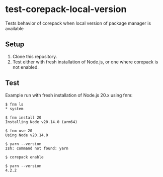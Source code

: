 # test-corepack-local-version
Tests behavior of corepack when local version of package manager is available

## Setup

1. Clone this repository.
2. Test either with fresh installation of Node.js, or one where corepack is not enabled.

## Test

Example run with fresh installation of Node.js 20.x using fnm:

```console
$ fnm ls
* system

$ fnm install 20
Installing Node v20.14.0 (arm64)

$ fnm use 20
Using Node v20.14.0

$ yarn --version
zsh: command not found: yarn

$ corepack enable

$ yarn --version
4.2.2
```
